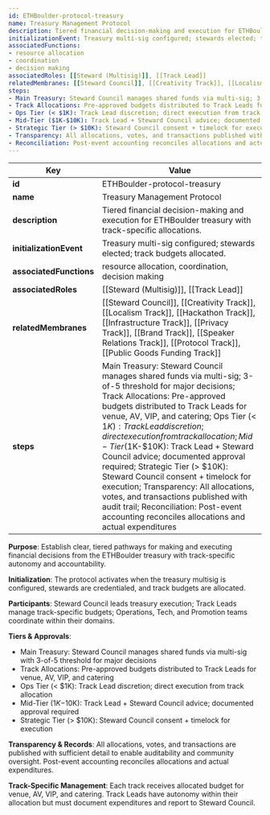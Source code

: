 ```yaml
---
id: ETHBoulder-protocol-treasury
name: Treasury Management Protocol
description: Tiered financial decision-making and execution for ETHBoulder treasury with track-specific allocations.
initializationEvent: Treasury multi-sig configured; stewards elected; track budgets allocated.
associatedFunctions: 
- resource allocation
- coordination
- decision making
associatedRoles: [[Steward (Multisig)]], [[Track Lead]]
relatedMembranes: [[Steward Council]], [[Creativity Track]], [[Localism Track]], [[Hackathon Track]], [[Infrastructure Track]], [[Privacy Track]], [[Brand Track]], [[Speaker Relations Track]], [[Protocol Track]], [[Public Goods Funding Track]]
steps:
- Main Treasury: Steward Council manages shared funds via multi-sig; 3-of-5 threshold for major decisions
- Track Allocations: Pre-approved budgets distributed to Track Leads for venue, AV, VIP, and catering
- Ops Tier (< $1K): Track Lead discretion; direct execution from track allocation
- Mid-Tier ($1K-$10K): Track Lead + Steward Council advice; documented approval required
- Strategic Tier (> $10K): Steward Council consent + timelock for execution
- Transparency: All allocations, votes, and transactions published with audit trail
- Reconciliation: Post-event accounting reconciles allocations and actual expenditures
---
```

<!-- YAML-SNAPSHOT:START -->
| Key | Value |
| --- | ----- |
| **id** | ETHBoulder-protocol-treasury |
| **name** | Treasury Management Protocol |
| **description** | Tiered financial decision-making and execution for ETHBoulder treasury with track-specific allocations. |
| **initializationEvent** | Treasury multi-sig configured; stewards elected; track budgets allocated. |
| **associatedFunctions** | resource allocation, coordination, decision making |
| **associatedRoles** | [[Steward (Multisig)]], [[Track Lead]] |
| **relatedMembranes** | [[Steward Council]], [[Creativity Track]], [[Localism Track]], [[Hackathon Track]], [[Infrastructure Track]], [[Privacy Track]], [[Brand Track]], [[Speaker Relations Track]], [[Protocol Track]], [[Public Goods Funding Track]] |
| **steps** | Main Treasury: Steward Council manages shared funds via multi-sig; 3-of-5 threshold for major decisions; Track Allocations: Pre-approved budgets distributed to Track Leads for venue, AV, VIP, and catering; Ops Tier (< $1K): Track Lead discretion; direct execution from track allocation; Mid-Tier ($1K-$10K): Track Lead + Steward Council advice; documented approval required; Strategic Tier (> $10K): Steward Council consent + timelock for execution; Transparency: All allocations, votes, and transactions published with audit trail; Reconciliation: Post-event accounting reconciles allocations and actual expenditures |

<!-- YAML-SNAPSHOT:END -->

**Purpose**: Establish clear, tiered pathways for making and executing financial decisions from the ETHBoulder treasury with track-specific autonomy and accountability.

**Initialization**: The protocol activates when the treasury multisig is configured, stewards are credentialed, and track budgets are allocated.

**Participants**: Steward Council leads treasury execution; Track Leads manage track-specific budgets; Operations, Tech, and Promotion teams coordinate within their domains.

**Tiers & Approvals**: 
- Main Treasury: Steward Council manages shared funds via multi-sig with 3-of-5 threshold for major decisions
- Track Allocations: Pre-approved budgets distributed to Track Leads for venue, AV, VIP, and catering
- Ops Tier (< $1K): Track Lead discretion; direct execution from track allocation
- Mid-Tier ($1K-$10K): Track Lead + Steward Council advice; documented approval required
- Strategic Tier (> $10K): Steward Council consent + timelock for execution

**Transparency & Records**: All allocations, votes, and transactions are published with sufficient detail to enable auditability and community oversight. Post-event accounting reconciles allocations and actual expenditures.

**Track-Specific Management**: Each track receives allocated budget for venue, AV, VIP, and catering. Track Leads have autonomy within their allocation but must document expenditures and report to Steward Council.